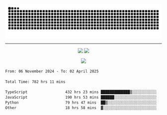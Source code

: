 <div align="center">
  <picture>
      <source
    media="(prefers-color-scheme: dark)"
      srcset="https://raw.githubusercontent.com/platane/snk/output/github-contribution-grid-snake-dark.svg"
      />
    <source
      media="(prefers-color-scheme: light)"
      srcset="https://raw.githubusercontent.com/xct007/xct007/output/github-contribution-grid-snake.svg"
      />
    <img
      alt="Snake"
      src="https://raw.githubusercontent.com/xct007/xct007/output/github-contribution-grid-snake.svg"
      />
  </picture>

</div>

___
<p align="center">
  <img src="https://readme-stats-blush-eta.vercel.app/api/top-langs/?username=xct007&layout=compact" />
  <img src="https://readme-stats-blush-eta.vercel.app/api?username=xct007&show_icons=true&theme=transparent&hide_title=true&include_all_commits=true" />
</p>

<p align="center">
  <img src="https://github-profile-trophy.vercel.app/?username=xct007&no-bg=true&rank=S,SS,SSS,A,AA,AAA,UNKNOWN,SECRET&row=3&title=-Followers,-Stars&margin-w=15&margin-h=15&column=2" />
</p>
<!--START_SECTION:waka-->

```txt
From: 06 November 2024 - To: 02 April 2025

Total Time: 782 hrs 11 mins

TypeScript                 432 hrs 23 mins █████████████▒░░░░░░░░░░░   53.97 %
JavaScript                 190 hrs 53 mins ██████░░░░░░░░░░░░░░░░░░░   23.83 %
Python                     79 hrs 47 mins  ██▒░░░░░░░░░░░░░░░░░░░░░░   09.96 %
Other                      18 hrs 58 mins  ▓░░░░░░░░░░░░░░░░░░░░░░░░   02.37 %
```

<!--END_SECTION:waka-->
